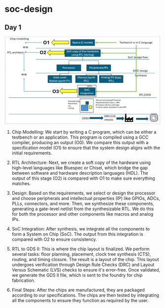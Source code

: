 # soc-design

## Day 1
![Design flow summary](Designflow_summary.png)

1. Chip Modelling:
   We start by writing a C program, which can be either a testbench or an application. This program is compiled using a GCC compiler, producing an output (O0). We compare this output with a specification model (O1) to ensure that the system design aligns with the initial requirements.

2. RTL Architecture:
   Next, we create a soft copy of the hardware using high-level languages like Bluespec or Chisel, which bridge the gap between software and hardware description languages (HDL). The output of this stage (O2) is compared with O1 to make sure everything matches.

3. Design:
   Based on the requirements, we select or design the processor and choose peripherals and intellectual properties (IP) like GPIOs, ADCs, PLLs, connectors, and more. Then, we synthesize these components, generating a gate-level netlist from the synthesizable RTL. We do this for both the processor and other components like macros and analog IPs.

4. SoC Integration:
   After synthesis, we integrate all the components to form a System on Chip (SoC). The output from this integration is compared with O2 to ensure consistency.

5. RTL to GDS II:
   This is where the chip layout is finalized. We perform several tasks: floor planning, placement, clock tree synthesis (CTS), routing, and timing closure. The result is a layout of the chip. This layout undergoes verification through Design Rule Checks (DRC) and Layout Versus Schematic (LVS) checks to ensure it's error-free. Once validated, we generate the GDS II file, which is sent to the foundry for chip fabrication.

6. Final Steps:
   After the chips are manufactured, they are packaged according to our specifications. The chips are then tested by integrating all the components to ensure they function as required by the user.